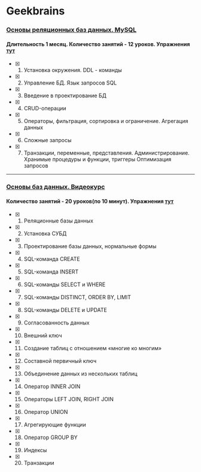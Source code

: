 # Geekbrains 
### [Основы реляционных баз данных. MySQL](https://geekbrains.ru/courses/690)
#### Длительность 1 месяц. Количество занятий - 12 уроков. Упражнения [тут](https://github.com/Christinayar/MySQL_Basics/tree/master/GU%20Databases)
- [x] 1. Установка окружения. DDL - команды
- [x] 2. Управление БД. Язык запросов SQL
- [x] 3. Введение в проектирование БД
- [x] 4. CRUD-операции
- [x] 5. Операторы, фильтрация, сортировка и ограничение. Агрегация данных
- [x] 6. Сложные запросы
- [x] 7. Транзакции, переменные, представления. Администрирование. Хранимые процедуры и функции, триггеры Оптимизация запросов

***
### [Основы баз данных. Видеокурс](https://geekbrains.ru/courses/196)
#### Количество занятий - 20 уроков(по 10 минут). Упражнения [тут](https://github.com/Christinayar/MySQL_Basics/tree/master/GU%20Databases%20Videocourse)

- [x] 1. Реляционные базы данных
- [x] 2. Установка СУБД
- [x] 3. Проектирование базы данных, нормальные формы
- [x] 4. SQL-команда CREATE
- [x] 5. SQL-команда INSERT
- [x] 6. SQL-команды SELECT и WHERE
- [x] 7. SQL-команды DISTINCT, ORDER BY, LIMIT
- [x] 8. SQL-команды DELETE и UPDATE
- [x] 9. Согласованность данных
- [x] 10. Внешний ключ
- [x] 11. Создание таблиц с отношением «многие ко многим»
- [x] 12. Составной первичный ключ
- [x] 13. Объединение данных из нескольких таблиц
- [x] 14. Оператор INNER JOIN
- [x] 15. Операторы LEFT JOIN, RIGHT JOIN
- [x] 16. Оператор UNION
- [x] 17. Агрегирующие функции
- [x] 18. Оператор GROUP BY
- [x] 19. Индексы
- [x] 20. Транзакции
